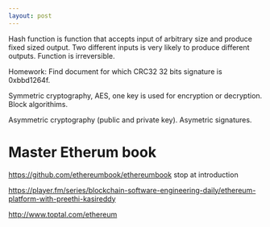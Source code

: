 ```yaml
---
layout: post
---
```


Hash function is function that accepts input of arbitrary size and produce fixed
sized output. Two different inputs is very likely to produce different outputs.
Function is irreversible.

Homework: Find document for which CRC32 32 bits signature is 0xbbd1264f.

Symmetric cryptography, AES, one key is used for encryption or decryption.
Block algorithims.

Asymmetric cryptography (public and private key).
Asymetric signatures.



# Master Etherum book

<https://github.com/ethereumbook/ethereumbook>
stop at introduction

https://player.fm/series/blockchain-software-engineering-daily/ethereum-platform-with-preethi-kasireddy

http://www.toptal.com/ethereum
